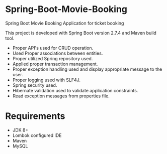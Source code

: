 # Spring-Boot-Movie-Booking
Spring Boot Movie Booking Application for ticket booking

This project is developed with Spring Boot version 2.7.4 and Maven build tool.

* Proper API's used for CRUD operation.
* Used Proper associations between entities.
* Proper utilized Spring repository used.
* Applied proper transaction management.
* Proper exception handling used and display appropriate message to the user.
* Proper logging used with SLF4J.
* Spring security used.
* Hibernate validation used to validate application constraints.
* Read exception messages from properties file.

# Requirements
* JDK 8+
* Lombok configured IDE
* Maven
* MySQL
